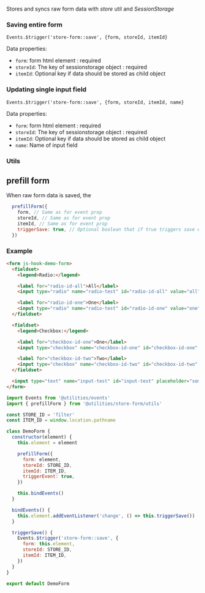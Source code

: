 
Stores and syncs raw form data with *store* util and *SessionStorage*


### Saving entire form
`Events.$trigger('store-form::save', {form, storeId, itemId}`

Data properties:
- `form`: form html element : required
- `storeId`: The key of sessionstorage object : required
- `itemId`: Optional key if data should be stored as child object


### Updating single input field
`Events.$trigger('store-form::save', {form, storeId, itemId, name}`

Data properties:
- `form`: form html element : required
- `storeId`: The key of sessionstorage object : required
- `itemId`: Optional key if data should be stored as child object
- `name`: Name of input field


### Utils

## prefill form
When raw form data is saved, the 

``` javascript
  prefillForm({
    form, // Same as for event prop
    storeId, // Same as for event prop
    itemId, // Same as for event prop
    triggerSave: true, // Optional boolean that if true triggers save event
  })
```


### Example

``` html
<form js-hook-demo-form>
  <fieldset>
    <legend>Radio:</legend>

    <label for="radio-id-all">All</label>
    <input type="radio" name="radio-test" id="radio-id-all" value="all" checked><br>

    <label for="radio-id-one">One</label>
    <input type="radio" name="radio-test" id="radio-id-one" value="one">
  </fieldset>

  <fieldset>
    <legend>Checkbox:</legend>

    <label for="checkbox-id-one">One</label>
    <input type="checkbox" name="checkbox-id-one" id="checkbox-id-one" value="one"><br>

    <label for="checkbox-id-two">Two</label>
    <input type="checkbox" name="checkbox-id-two" id="checkbox-id-two" value="two"><br>
  </fieldset>

  <input type="text" name="input-test" id="input-test" placeholder="some data">
</form>
```

``` javascript
import Events from '@utilities/events'
import { prefillForm } from '@utilities/store-form/utils'

const STORE_ID = 'filter'
const ITEM_ID = window.location.pathname

class DemoForm {
  constructor(element) {
    this.element = element

    prefillForm({
      form: element,
      storeId: STORE_ID,
      itemId: ITEM_ID,
      triggerEvent: true,
    })

    this.bindEvents()
  }

  bindEvents() {
    this.element.addEventListener('change', () => this.triggerSave())
  }

  triggerSave() {
    Events.$trigger('store-form::save', {
      form: this.element,
      storeId: STORE_ID,
      itemId: ITEM_ID,
    })
  }
}

export default DemoForm
```
